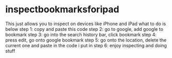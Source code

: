 # inspectbookmarksforipad
This just allows you to inspect on devices like iPhone and iPad 
what to do is below
step 1: copy and paste this code
step 2: go to google, add google to bookmark
step 3: go into the search history bar, click bookmark
step 4: press edit, go onto google bookmark
step 5: go onto the location, delete the current one and paste in the code i put in
step 6: enjoy inspecting and doing stuff
